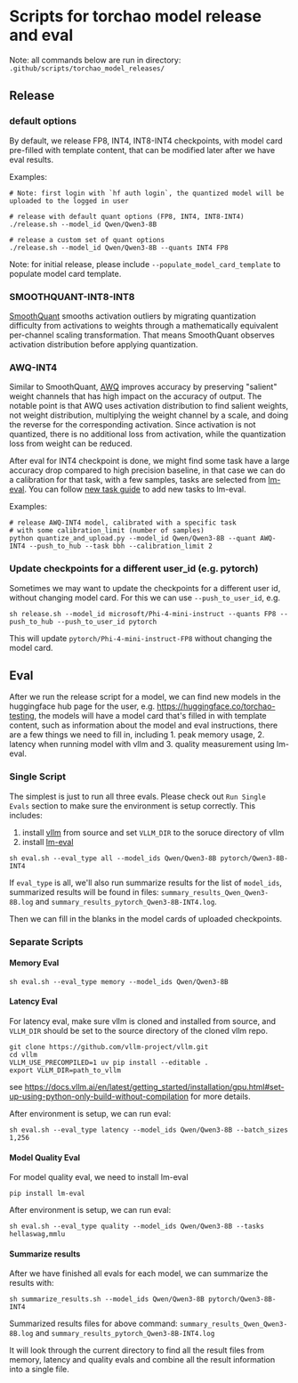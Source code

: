 # Scripts for torchao model release and eval

Note: all commands below are run in directory: `.github/scripts/torchao_model_releases/`

## Release
### default options
By default, we release FP8, INT4, INT8-INT4 checkpoints, with model card pre-filled with template content, that can be modified later after we have eval results.

Examples:
```
# Note: first login with `hf auth login`, the quantized model will be uploaded to the logged in user

# release with default quant options (FP8, INT4, INT8-INT4)
./release.sh --model_id Qwen/Qwen3-8B

# release a custom set of quant options
./release.sh --model_id Qwen/Qwen3-8B --quants INT4 FP8
```

Note: for initial release, please include `--populate_model_card_template` to populate model card template.

### SMOOTHQUANT-INT8-INT8
[SmoothQuant](https://arxiv.org/abs/2211.10438) smooths activation outliers by migrating quantization difficulty from activations to weights through a mathematically equivalent per-channel scaling transformation. That means SmoothQuant observes activation distribution before applying quantization.

### AWQ-INT4
Similar to SmoothQuant, [AWQ](https://arxiv.org/abs/2306.00978) improves accuracy by preserving "salient" weight channels that has high impact on the accuracy of output. The notable point is that AWQ uses activation distribution to find salient weights, not weight distribution, multiplying the weight channel by a scale, and doing the reverse for the corresponding activation. Since activation is not quantized, there is no additional loss from activation, while the quantization loss from weight can be reduced.

After eval for INT4 checkpoint is done, we might find some task have a large accuracy drop compared to high precision baseline, in that case we can do a calibration for that task, with a few samples, tasks are selected from [lm-eval](https://github.com/EleutherAI/lm-eval\uation-harness/blob/main/lm_eval/tasks/README.md). You can follow [new task guide](https://github.com/EleutherAI/lm-evaluation-harness/blob/main/docs/new_task_guide.md) to add new tasks to lm-eval.

Examples:
```
# release AWQ-INT4 model, calibrated with a specific task
# with some calibration_limit (number of samples)
python quantize_and_upload.py --model_id Qwen/Qwen3-8B --quant AWQ-INT4 --push_to_hub --task bbh --calibration_limit 2
```

### Update checkpoints for a different user_id (e.g. pytorch)
Sometimes we may want to update the checkpoints for a different user id, without changing model card. For this we can use `--push_to_user_id`, e.g.

```
sh release.sh --model_id microsoft/Phi-4-mini-instruct --quants FP8 --push_to_hub --push_to_user_id pytorch
```

This will update `pytorch/Phi-4-mini-instruct-FP8` without changing the model card.

## Eval
After we run the release script for a model, we can find new models in the huggingface hub page for the user, e.g. https://huggingface.co/torchao-testing, the models will have a model card that's filled in with template content, such as information about the model and eval instructions, there are a few things we need to fill in, including 1. peak memory usage, 2. latency when running model with vllm and 3. quality measurement using lm-eval.

### Single Script
The simplest is just to run all three evals. Please check out `Run Single Evals` section to make sure the environment is setup correctly. This includes:
1. install [vllm](https://github.com/vllm-project/vllm) from source and set `VLLM_DIR` to the soruce directory of vllm
2. install [lm-eval](https://github.com/EleutherAI/lm-evaluation-harness)

```
sh eval.sh --eval_type all --model_ids Qwen/Qwen3-8B pytorch/Qwen3-8B-INT4
```

If `eval_type` is all, we'll also run summarize results for the list of `model_ids`, summarized results will be found in files: `summary_results_Qwen_Qwen3-8B.log` and `summary_results_pytorch_Qwen3-8B-INT4.log`.

Then we can fill in the blanks in the model cards of uploaded checkpoints.

### Separate Scripts
#### Memory Eval
```
sh eval.sh --eval_type memory --model_ids Qwen/Qwen3-8B
```

#### Latency Eval
For latency eval, make sure vllm is cloned and installed from source,
and `VLLM_DIR` should be set to the source directory of the cloned vllm repo.
```
git clone https://github.com/vllm-project/vllm.git
cd vllm
VLLM_USE_PRECOMPILED=1 uv pip install --editable .
export VLLM_DIR=path_to_vllm
```
see https://docs.vllm.ai/en/latest/getting_started/installation/gpu.html#set-up-using-python-only-build-without-compilation for more details.

After environment is setup, we can run eval:
```
sh eval.sh --eval_type latency --model_ids Qwen/Qwen3-8B --batch_sizes 1,256
```

#### Model Quality Eval
For model quality eval, we need to install lm-eval
```
pip install lm-eval
```
After environment is setup, we can run eval:
```
sh eval.sh --eval_type quality --model_ids Qwen/Qwen3-8B --tasks hellaswag,mmlu
```

#### Summarize results
After we have finished all evals for each model, we can summarize the results with:
```
sh summarize_results.sh --model_ids Qwen/Qwen3-8B pytorch/Qwen3-8B-INT4
```
Summarized results files for above command: `summary_results_Qwen_Qwen3-8B.log` and `summary_results_pytorch_Qwen3-8B-INT4.log`

It will look through the current directory to find all the result files from memory, latency and quality evals and combine all the result information into a single file.
